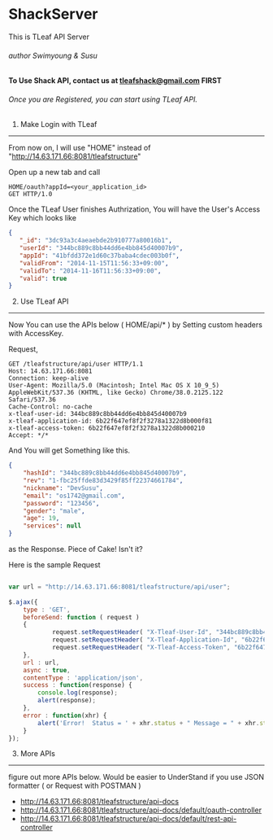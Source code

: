 ShackServer
===========
This is TLeaf API Server

###### author Swimyoung & Susu 

**To Use Shack API, contact us at tleafshack@gmail.com FIRST**

###### Once you are Registered, you can start using TLeaf API.

1. Make Login with TLeaf
--------
From now on, I will use "HOME" instead of "http://14.63.171.66:8081/tleafstructure"

Open up a new tab and call
```
HOME/oauth?appId=<your_application_id>
GET HTTP/1.0
```

Once the TLeaf User finishes Authrization, You will have the User's Access Key which looks like
```json
{
   "_id": "3dc93a3c4aeaebde2b910777a80016b1",
   "userId": "344bc889c8bb44dd6e4bb845d40007b9",
   "appId": "41bfdd372e1d60c37baba4cdec003b0f",
   "validFrom": "2014-11-15T11:56:33+09:00",
   "validTo": "2014-11-16T11:56:33+09:00",
   "valid": true
}
```

2. Use TLeaf API
--------
Now You can use the APIs below ( HOME/api/* ) by Setting custom headers with AccessKey.

Request,
```
GET /tleafstructure/api/user HTTP/1.1
Host: 14.63.171.66:8081
Connection: keep-alive
User-Agent: Mozilla/5.0 (Macintosh; Intel Mac OS X 10_9_5) AppleWebKit/537.36 (KHTML, like Gecko) Chrome/38.0.2125.122 Safari/537.36
Cache-Control: no-cache
x-tleaf-user-id: 344bc889c8bb44dd6e4bb845d40007b9
x-tleaf-application-id: 6b22f647ef8f2f3278a1322d8b000f81
x-tleaf-access-token: 6b22f647ef8f2f3278a1322d8b000210
Accept: */*
```

And You will get Something like this.
```json
{
    "hashId": "344bc889c8bb44dd6e4bb845d40007b9",
    "rev": "1-fbc25ffde83d3429f85ff22374661784",
    "nickname": "DevSusu",
    "email": "os1742@gmail.com",
    "password": "123456",
    "gender": "male",
    "age": 19,
    "services": null
}
```
as the Response. Piece of Cake! Isn't it?

Here is the sample Request
```javascript

var url = "http://14.63.171.66:8081/tleafstructure/api/user";
              
$.ajax({
	type : 'GET',
	beforeSend: function ( request )
	{
        	request.setRequestHeader( "X-Tleaf-User-Id", "344bc889c8bb44dd6e4bb845d40007b9" );
        	request.setRequestHeader( "X-Tleaf-Application-Id", "6b22f647ef8f2f3278a1322d8b000f81" );
        	request.setRequestHeader( "X-Tleaf-Access-Token", "6b22f647ef8f2f3278a1322d8b000210" );
	},
	url : url,
	async : true,
	contentType : 'application/json',
	success : function(response) {
		console.log(response);
		alert(response);
	},
	error : function(xhr) {
		alert('Error!  Status = ' + xhr.status + " Message = " + xhr.statusText);
	}
});
```

3. More APIs
--------
figure out more APIs below.
Would be easier to UnderStand if you use JSON formatter ( or Request with POSTMAN )

* http://14.63.171.66:8081/tleafstructure/api-docs
* http://14.63.171.66:8081/tleafstructure/api-docs/default/oauth-controller
* http://14.63.171.66:8081/tleafstructure/api-docs/default/rest-api-controller
